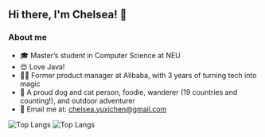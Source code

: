 ## Hi there, I'm Chelsea! 👋 

### About me
- 🎓 Master’s student in Computer Science at NEU
- 😍 Love Java!
- 🧚‍♀️ Former product manager at Alibaba, with 3 years of turning tech into magic
- 🤩 A proud dog and cat person, foodie, wanderer (19 countries and counting!), and outdoor adventurer
- 📮 Email me at: chelsea.yuxichen@gmail.com

![Top Langs](https://github-readme-stats.vercel.app/api/top-langs/?username=ChelseaYuxiChen&layout=compact)
![Top Langs](https://github-readme-stats.vercel.app/api/top-langs/?username=anuraghazra&layout=compact)
